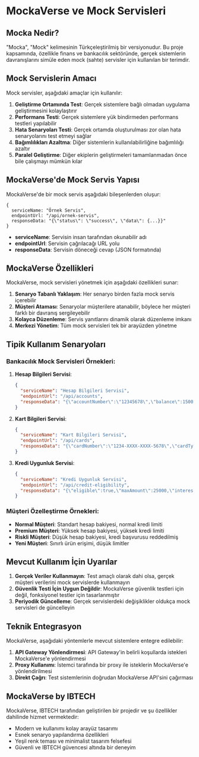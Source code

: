 # MockaVerse ve Mock Servisleri

## Mocka Nedir?

"Mocka", "Mock" kelimesinin Türkçeleştirilmiş bir versiyonudur. Bu proje kapsamında, özellikle finans ve bankacılık sektöründe, gerçek sistemlerin davranışlarını simüle eden mock (sahte) servisler için kullanılan bir terimdir.

## Mock Servislerin Amacı

Mock servisler, aşağıdaki amaçlar için kullanılır:

1. **Geliştirme Ortamında Test**: Gerçek sistemlere bağlı olmadan uygulama geliştirmesini kolaylaştırır
2. **Performans Testi**: Gerçek sistemlere yük bindirmeden performans testleri yapılabilir
3. **Hata Senaryoları Testi**: Gerçek ortamda oluşturulması zor olan hata senaryolarını test etmeyi sağlar
4. **Bağımlılıkları Azaltma**: Diğer sistemlerin kullanılabilirliğine bağımlılığı azaltır
5. **Paralel Geliştirme**: Diğer ekiplerin geliştirmeleri tamamlanmadan önce bile çalışmayı mümkün kılar

## MockaVerse'de Mock Servis Yapısı

MockaVerse'de bir mock servis aşağıdaki bileşenlerden oluşur:

```
{
  serviceName: "Örnek Servis",
  endpointUrl: "/api/ornek-servis",
  responseData: "{\"status\": \"success\", \"data\": {...}}"
}
```

- **serviceName**: Servisin insan tarafından okunabilir adı
- **endpointUrl**: Servisin çağrılacağı URL yolu
- **responseData**: Servisin döneceği cevap (JSON formatında)

## MockaVerse Özellikleri

MockaVerse, mock servisleri yönetmek için aşağıdaki özellikleri sunar:

1. **Senaryo Tabanlı Yaklaşım**: Her senaryo birden fazla mock servis içerebilir
2. **Müşteri Ataması**: Senaryolar müşterilere atanabilir, böylece her müşteri farklı bir davranış sergileyebilir
3. **Kolayca Düzenleme**: Servis yanıtlarını dinamik olarak düzenleme imkanı
4. **Merkezi Yönetim**: Tüm mock servisleri tek bir arayüzden yönetme

## Tipik Kullanım Senaryoları

### Bankacılık Mock Servisleri Örnekleri:

1. **Hesap Bilgileri Servisi**:
   ```json
   {
     "serviceName": "Hesap Bilgileri Servisi",
     "endpointUrl": "/api/accounts",
     "responseData": "{\"accountNumber\":\"12345678\",\"balance\":1500.75,\"currency\":\"TRY\",\"accountType\":\"Vadesiz\",\"status\":\"Aktif\"}"
   }
   ```

2. **Kart Bilgileri Servisi**:
   ```json
   {
     "serviceName": "Kart Bilgileri Servisi",
     "endpointUrl": "/api/cards",
     "responseData": "{\"cardNumber\":\"1234-XXXX-XXXX-5678\",\"cardType\":\"Kredi\",\"expireDate\":\"12/25\",\"availableLimit\":5000,\"currency\":\"TRY\"}"
   }
   ```

3. **Kredi Uygunluk Servisi**:
   ```json
   {
     "serviceName": "Kredi Uygunluk Servisi",
     "endpointUrl": "/api/credit-eligibility",
     "responseData": "{\"eligible\":true,\"maxAmount\":25000,\"interestRate\":1.59,\"term\":36}"
   }
   ```

### Müşteri Özelleştirme Örnekleri:

- **Normal Müşteri**: Standart hesap bakiyesi, normal kredi limiti
- **Premium Müşteri**: Yüksek hesap bakiyesi, yüksek kredi limiti
- **Riskli Müşteri**: Düşük hesap bakiyesi, kredi başvurusu reddedilmiş
- **Yeni Müşteri**: Sınırlı ürün erişimi, düşük limitler

## Mevcut Kullanım İçin Uyarılar

1. **Gerçek Veriler Kullanmayın**: Test amaçlı olarak dahi olsa, gerçek müşteri verilerini mock servislerde kullanmayın
2. **Güvenlik Testi İçin Uygun Değildir**: MockaVerse güvenlik testleri için değil, fonksiyonel testler için tasarlanmıştır
3. **Periyodik Güncelleme**: Gerçek servislerdeki değişiklikler oldukça mock servisleri de güncelleyin

## Teknik Entegrasyon

MockaVerse, aşağıdaki yöntemlerle mevcut sistemlere entegre edilebilir:

1. **API Gateway Yönlendirmesi**: API Gateway'in belirli koşullarda istekleri MockaVerse'e yönlendirmesi
2. **Proxy Kullanımı**: İstemci tarafında bir proxy ile isteklerin MockaVerse'e yönlendirilmesi
3. **Direkt Çağrı**: Test sistemlerinin doğrudan MockaVerse API'sini çağırması

## MockaVerse by IBTECH

MockaVerse, IBTECH tarafından geliştirilen bir projedir ve şu özellikler dahilinde hizmet vermektedir:

- Modern ve kullanımı kolay arayüz tasarımı
- Esnek senaryo yapılandırma özellikleri
- Yeşil renk teması ve minimalist tasarım felsefesi
- Güvenli ve IBTECH güvencesi altında bir deneyim 